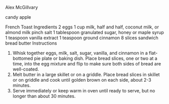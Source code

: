 Alex McGillvary

candy apple

French Toast
Ingredients
2 eggs
1 cup milk, half and half, coconut milk, or almond milk
pinch salt
1 tablespoon granulated sugar, honey or maple syrup
1 teaspoon vanilla extract
1 teaspoon ground cinnamon
8 slices sandwich bread
butter
Instructions
1. Whisk together eggs, milk, salt, sugar, vanilla, and cinnamon in a flat-bottomed pie plate or baking dish. Place bread slices, one or two at a time, into the egg mixture and flip to make sure both sides of bread are well-coated.
2. Melt butter in a large skillet or on a griddle. Place bread slices in skillet or on griddle and cook until golden brown on each side, about 2-3 minutes.
3. Serve immediately or keep warm in oven until ready to serve, but no longer than about 30 minutes.